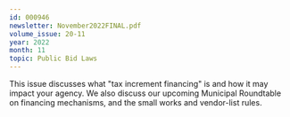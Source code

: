 ```yaml
---
id: 000946
newsletter: November2022FINAL.pdf
volume_issue: 20-11
year: 2022
month: 11
topic: Public Bid Laws
---
```


This issue discusses what "tax increment financing" is and how it may impact your agency. We also discuss our upcoming Municipal Roundtable on financing mechanisms, and the small works and vendor-list rules.